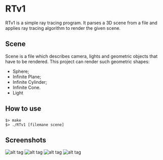 # RTv1
RTv1 is a simple ray tracing program.
It parses a 3D scene from a file and applies ray tracing algorithm to render the given scene.   

## Scene
Scene is a file which describes camera, lights and geometric objects that have to be rendered.
This project can render such geometric shapes:  
- Sphere;
- Infinite Plane;
- Infinite Cylinder;
- Infinite Cone.
- Light

## How to use

```
$> make
$> ./RTv1 [filemane scene]
```
 

## Screenshots 
![alt tag](https://instagram.fhrk1-1.fna.fbcdn.net/v/t51.2885-15/e35/s1080x1080/92287759_438178807001094_4227671959652021911_n.jpg?_nc_ht=instagram.fhrk1-1.fna.fbcdn.net&_nc_cat=106&_nc_ohc=xdYQBaNQNJMAX91Umn3&oh=6ab61300e4ca6a484552114f4d23cbb9&oe=5F709416)
![alt tag](https://sun9-32.userapi.com/ElNKmqdqYDUj_hEvYmCbber6645ofE-VE1Lt_Q/95JvQV8ey_I.jpg)
![alt tag](https://sun9-53.userapi.com/HR3KJ5_bCAAtarLBta6P0lzlPzXyGIwXSzZbzw/tBwZWZbS1C4.jpg)
![alt tag](https://sun9-51.userapi.com/SEzWn6iCUR9HVscxeUGjc0B6QzqI2JZqaDjT-g/LferIbMSPRs.jpg)
